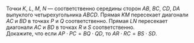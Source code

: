 Точки $K$, $L$, $M$, $N$  —  соответственно середины сторон $AB$, $BC$, 
$CD$, $DA$ выпуклого четырехугольника $ABCD$. Прямая $KM$ пересекает 
диагонали $AC$ и $BD$ в точках $P$ и $Q$ соответственно. Прямая $LN$ 
пересекает диагонали $AC$ и $BD$ в точках $R$ и $S$ соответственно. 
<br/>
Докажите, что если $AP\cdot PC=BQ\cdot QD$, то $AR\cdot RC=BS\cdot SD$.
